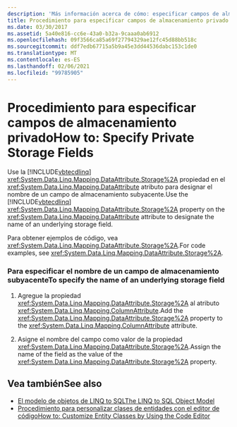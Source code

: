 ```yaml
---
description: 'Más información acerca de cómo: especificar campos de almacenamiento privado'
title: Procedimiento para especificar campos de almacenamiento privado
ms.date: 03/30/2017
ms.assetid: 5a40e816-cc6e-43a0-b32a-9caaa0ab6912
ms.openlocfilehash: 09f3566ca85a69f27794329ae12fc45d88bb518c
ms.sourcegitcommit: ddf7edb67715a5b9a45e3dd44536dabc153c1de0
ms.translationtype: MT
ms.contentlocale: es-ES
ms.lasthandoff: 02/06/2021
ms.locfileid: "99785905"
---
```

# <a name="how-to-specify-private-storage-fields"></a><span data-ttu-id="0a811-103">Procedimiento para especificar campos de almacenamiento privado</span><span class="sxs-lookup"><span data-stu-id="0a811-103">How to: Specify Private Storage Fields</span></span>

<span data-ttu-id="0a811-104">Use la [!INCLUDE[vbtecdlinq](../../../../../../includes/vbtecdlinq-md.md)] <xref:System.Data.Linq.Mapping.DataAttribute.Storage%2A> propiedad en el <xref:System.Data.Linq.Mapping.DataAttribute> atributo para designar el nombre de un campo de almacenamiento subyacente.</span><span class="sxs-lookup"><span data-stu-id="0a811-104">Use the [!INCLUDE[vbtecdlinq](../../../../../../includes/vbtecdlinq-md.md)] <xref:System.Data.Linq.Mapping.DataAttribute.Storage%2A> property on the <xref:System.Data.Linq.Mapping.DataAttribute> attribute to designate the name of an underlying storage field.</span></span>  
  
 <span data-ttu-id="0a811-105">Para obtener ejemplos de código, vea <xref:System.Data.Linq.Mapping.DataAttribute.Storage%2A>.</span><span class="sxs-lookup"><span data-stu-id="0a811-105">For code examples, see <xref:System.Data.Linq.Mapping.DataAttribute.Storage%2A>.</span></span>  
  
### <a name="to-specify-the-name-of-an-underlying-storage-field"></a><span data-ttu-id="0a811-106">Para especificar el nombre de un campo de almacenamiento subyacente</span><span class="sxs-lookup"><span data-stu-id="0a811-106">To specify the name of an underlying storage field</span></span>  
  
1. <span data-ttu-id="0a811-107">Agregue la propiedad <xref:System.Data.Linq.Mapping.DataAttribute.Storage%2A> al atributo <xref:System.Data.Linq.Mapping.ColumnAttribute>.</span><span class="sxs-lookup"><span data-stu-id="0a811-107">Add the <xref:System.Data.Linq.Mapping.DataAttribute.Storage%2A> property to the <xref:System.Data.Linq.Mapping.ColumnAttribute> attribute.</span></span>  
  
2. <span data-ttu-id="0a811-108">Asigne el nombre del campo como valor de la propiedad <xref:System.Data.Linq.Mapping.DataAttribute.Storage%2A>.</span><span class="sxs-lookup"><span data-stu-id="0a811-108">Assign the name of the field as the value of the <xref:System.Data.Linq.Mapping.DataAttribute.Storage%2A> property.</span></span>  
  
## <a name="see-also"></a><span data-ttu-id="0a811-109">Vea también</span><span class="sxs-lookup"><span data-stu-id="0a811-109">See also</span></span>

- [<span data-ttu-id="0a811-110">El modelo de objetos de LINQ to SQL</span><span class="sxs-lookup"><span data-stu-id="0a811-110">The LINQ to SQL Object Model</span></span>](the-linq-to-sql-object-model.md)
- [<span data-ttu-id="0a811-111">Procedimiento para personalizar clases de entidades con el editor de código</span><span class="sxs-lookup"><span data-stu-id="0a811-111">How to: Customize Entity Classes by Using the Code Editor</span></span>](how-to-customize-entity-classes-by-using-the-code-editor.md)

